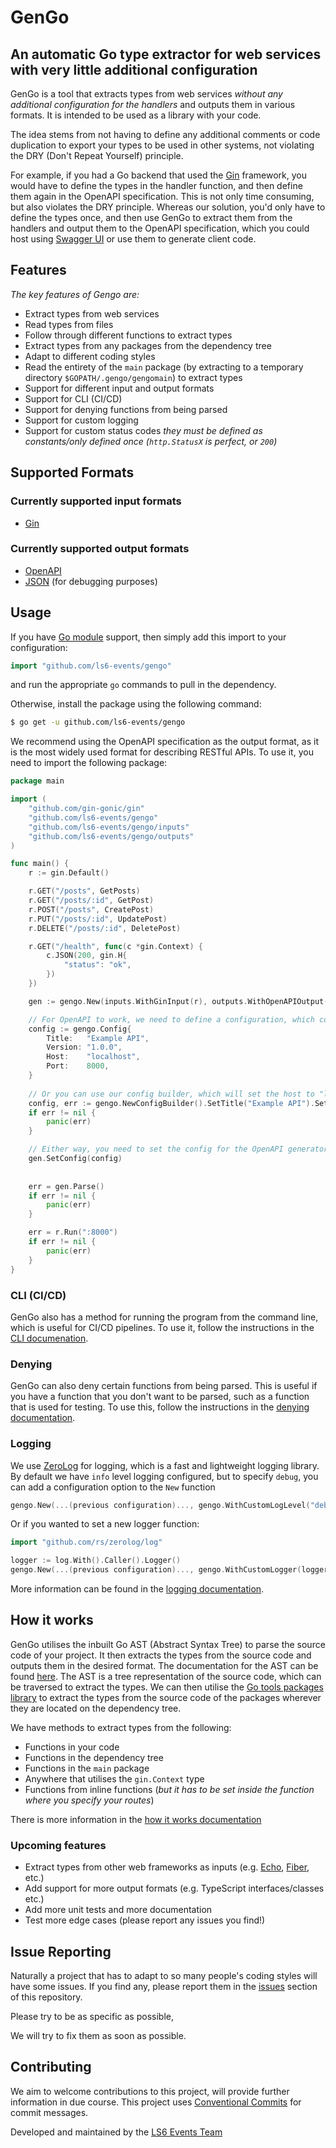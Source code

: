 # GenGo
## An automatic Go type extractor for web services with very little additional configuration

GenGo is a tool that extracts types from web services _without any additional configuration for the handlers_ and outputs them in various formats. It is intended to be used as a library with your code. 

The idea stems from not having to define any additional comments or code duplication to export your types to be used in other systems, not violating the DRY (Don't Repeat Yourself) principle. 

For example, if you had a Go backend that used the [Gin](https://www.github.com/gin-gonic/gin) framework, you would have to define the types in the handler function, and then define them again in the OpenAPI specification. This is not only time consuming, but also violates the DRY principle. Whereas our solution, you'd only have to define the types once, and then use GenGo to extract them from the handlers and output them to the OpenAPI specification, which you could host using [Swagger UI](https://swagger.io/tools/swagger-ui/) or use them to generate client code.

## Features

*The key features of Gengo are:*
* Extract types from web services
* Read types from files
* Follow through different functions to extract types
* Extract types from any packages from the dependency tree
* Adapt to different coding styles
* Read the entirety of the `main` package (by extracting to a temporary directory `$GOPATH/.gengo/gengomain`) to extract types
* Support for different input and output formats
* Support for CLI (CI/CD)
* Support for denying functions from being parsed
* Support for custom logging
* Support for custom status codes _they must be defined as constants/only defined once (`http.StatusX` is perfect, or `200`)_

## Supported Formats

### Currently supported input formats
* [Gin](https://www.github.com/gin-gonic/gin)
### Currently supported output formats
* [OpenAPI](https://www.openapis.org/)
* [JSON](https://www.json.org/json-en.html) (for debugging purposes)

## Usage
If you have [Go module](https://github.com/golang/go/wiki/Modules) support, then simply add this import to your configuration:
```go
import "github.com/ls6-events/gengo"
```
and run the appropriate `go` commands to pull in the dependency.

Otherwise, install the package using the following command:
```bash
$ go get -u github.com/ls6-events/gengo
```
We recommend using the OpenAPI specification as the output format, as it is the most widely used format for describing RESTful APIs. To use it, you need to import the following package:
```go
package main

import (
	"github.com/gin-gonic/gin"
	"github.com/ls6-events/gengo"
	"github.com/ls6-events/gengo/inputs"
	"github.com/ls6-events/gengo/outputs"
)

func main() {
	r := gin.Default()

	r.GET("/posts", GetPosts)
	r.GET("/posts/:id", GetPost)
	r.POST("/posts", CreatePost)
	r.PUT("/posts/:id", UpdatePost)
	r.DELETE("/posts/:id", DeletePost)

	r.GET("/health", func(c *gin.Context) {
		c.JSON(200, gin.H{
			"status": "ok",
		})
	})

	gen := gengo.New(inputs.WithGinInput(r), outputs.WithOpenAPIOutput("openapi.generated.yaml"))

	// For OpenAPI to work, we need to define a configuration, which contains the title, version and description amongst other important information
	config := gengo.Config{
		Title:   "Example API",
		Version: "1.0.0",
		Host:    "localhost",
		Port:    8000,
	}
	
	// Or you can use our config builder, which will set the host to "localhost" by default, and will validate the configuration to test if it is valid.
	config, err := gengo.NewConfigBuilder().SetTitle("Example API").SetVersion("1.0.0").SetPort(8000).SetSecure(false).Build()
	if err != nil {
		panic(err)
	}

	// Either way, you need to set the config for the OpenAPI generator to use
	gen.SetConfig(config)
	
	
	err = gen.Parse()
	if err != nil {
		panic(err)
	}

	err = r.Run(":8000")
	if err != nil {
		panic(err)
	}
}
```
### CLI (CI/CD)
GenGo also has a method for running the program from the command line, which is useful for CI/CD pipelines. To use it, follow the instructions in the [CLI documenation](./docs/cli.md).

### Denying

GenGo can also deny certain functions from being parsed. This is useful if you have a function that you don't want to be parsed, such as a function that is used for testing. To use this, follow the instructions in the [denying documentation](./docs/denying.md).


### Logging
We use [ZeroLog](https://www.github.com/rs/zerolog) for logging, which is a fast and lightweight logging library. By default we have `info` level logging configured, but to specify `debug`, you can add a configuration option to the `New` function
```go
gengo.New(...(previous configuration)..., gengo.WithCustomLogLevel("debug"))
```

Or if you wanted to set a new logger function:
```go
import "github.com/rs/zerolog/log"

logger := log.With().Caller().Logger()
gengo.New(...(previous configuration)..., gengo.WithCustomLogger(logger))
```

More information can be found in the [logging documentation](./docs/logging.md).

## How it works

GenGo utilises the inbuilt Go AST (Abstract Syntax Tree) to parse the source code of your project. It then extracts the types from the source code and outputs them in the desired format. The documentation for the AST can be found [here](https://golang.org/pkg/go/ast/). The AST is a tree representation of the source code, which can be traversed to extract the types. We can then utilise the [Go tools packages library](https://pkg.go.dev/golang.org/x/tools/go/packages) to extract the types from the source code of the packages wherever they are located on the dependency tree.

We have methods to extract types from the following:
* Functions in your code
* Functions in the dependency tree
* Functions in the `main` package
* Anywhere that utilises the `gin.Context` type
* Functions from inline functions (_but it has to be set inside the function where you specify your routes_)

There is more information in the [how it works documentation](./docs/how-it-works.md)

### Upcoming features
* Extract types from other web frameworks as inputs (e.g. [Echo](https://github.com/labstack/echo), [Fiber](https://github.com/gofiber/fiber), etc.)
* Add support for more output formats (e.g. TypeScript interfaces/classes etc.)
* Add more unit tests and more documentation
* Test more edge cases (please report any issues you find!)

## Issue Reporting

Naturally a project that has to adapt to so many people's coding styles will have some issues. If you find any, please report them in the [issues](https://www.github.com/LS6-Events/gengo/issues) section of this repository. 

Please try to be as specific as possible, 

We will try to fix them as soon as possible.

## Contributing
We aim to welcome contributions to this project, will provide further information in due course.
This project uses [Conventional Commits](https://www.conventionalcommits.org/en/v1.0.0/) for commit messages.

Developed and maintained by the [LS6 Events Team](https://www.ls6.events)